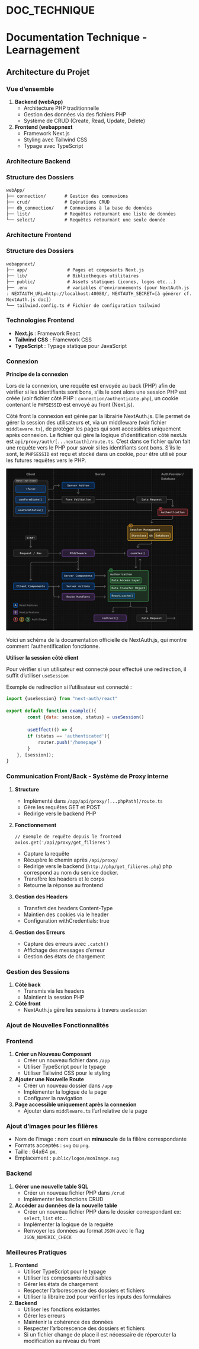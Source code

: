 # DOC_TECHNIQUE

# Documentation Technique - Learnagement

## Architecture du Projet

### Vue d’ensemble

1. **Backend (webApp)**
    - Architecture PHP traditionnelle
    - Gestion des données via des fichiers PHP
    - Système de CRUD (Create, Read, Update, Delete)
2. **Frontend (webappnext**
    - Framework Next.js
    - Styling avec Tailwind CSS
    - Typage avec TypeScript

### Architecture Backend

### Structure des Dossiers

```
webApp/
├── connection/       # Gestion des connexions
├── crud/             # Opérations CRUD
├── db_connection/    # Connexions à la base de données
├── list/             # Requêtes retournant une liste de données
└── select/           # Requêtes retournant une seule donnée
```

### Architecture Frontend

### Structure des Dossiers

```
webappnext/
├── app/               # Pages et composants Next.js
├── lib/               # Bibliothèques utilitaires
├── public/            # Assets statiques (icones, logos etc...)
├── .env               # variables d'environnements (pour NextAuth.js : NEXTAUTH_URL=http://localhost:40080/, NEXTAUTH_SECRET=[à générer cf. NextAuth.js doc]) 
└── tailwind.config.ts # Fichier de configuration tailwind
```

### Technologies Frontend

- **Next.js** : Framework React
- **Tailwind CSS** : Framework CSS
- **TypeScript** : Typage statique pour JavaScript

### Connexion

**Principe de la connexion**

Lors de la connexion, une requête est envoyée au back (PHP) afin de vérifier si les identifiants sont bons, s’ils le sont alors une session PHP est créée (voir fichier côté PHP : `connection/authenticate.php`), un cookie contenant le `PHPSESSID` est envoyé au front (Next.js).

Côté front la connexion est gérée par la librairie NextAuth.js. Elle permet de gérer la session des utilisateurs et, via un middleware (voir fichier `middleware.ts`), de protéger les pages qui sont accessibles uniquement après connexion. Le fichier qui gère la logique d’identification côté nextJs est `api/proxy/auth/[...nextauth]/route.ts`. C’est dans ce fichier qu’on fait une requête vers le PHP pour savoir si les identifiants sont bons. S’ils le sont, le `PHPSESSID` est reçu et stocké dans un cookie, pour être utilisé pour les futures requêtes vers le PHP.

![image.png](images/image.png)

Voici un schéma de la documentation officielle de NextAuth.js, qui montre comment l’authentification fonctionne.

**Utiliser la session côté client**

Pour vérifier si un utilisateur est connecté pour effectué une redirection, il suffit d’utiliser `useSession` 

Exemple de redirection si l’utilisateur est connecté :

```jsx
import {useSession} from "next-auth/react"

export default function example(){
	    const {data: session, status} = useSession()
	    
	    useEffect(() => {
        if (status == 'authenticated'){
            router.push('/homepage')
        }
    }, [session]);
}
```

### Communication Front/Back - **Système de Proxy interne**

1. **Structure**
    - Implémenté dans `/app/api/proxy/[...phpPath]/route.ts`
    - Gère les requêtes GET et POST
    - Redirige vers le backend PHP
2. **Fonctionnement**
    
    ```tsx
    // Exemple de requête depuis le frontend axios.get('/api/proxy/get_filieres')
    ```
    
    - Capture la requête
    - Récupère le chemin après `/api/proxy/`
    - Redirige vers le backend (`http://php/get_filieres.php`) php correspond au nom du service docker.
    - Transfère les headers et le corps
    - Retourne la réponse au frontend
3. **Gestion des Headers**
    - Transfert des headers Content-Type
    - Maintien des cookies via le header
    - Configuration withCredentials: true
4. **Gestion des Erreurs**
    - Capture des erreurs avec `.catch()`
    - Affichage des messages d’erreur
    - Gestion des états de chargement

### Gestion des Sessions

1. **Côté back**
    - Transmis via les headers
    - Maintient la session PHP
2. **Côté front**
    - NextAuth.js gère les sessions à travers `useSession`

### Ajout de Nouvelles Fonctionnalités

### Frontend

1. **Créer un Nouveau Composant**
    - Créer un nouveau fichier dans `/app`
    - Utiliser TypeScript pour le typage
    - Utiliser Tailwind CSS pour le styling
2. **Ajouter une Nouvelle Route**
    - Créer un nouveau dossier dans `/app`
    - Implémenter la logique de la page
    - Configurer la navigation
3. **Page accessible uniquement après la connexion**
    - Ajouter dans `middleware.ts` l’url relative de la page

### Ajout d’images pour les filières

- Nom de l’image : nom court en **minuscule** de la filière correspondante
- Formats acceptés : `svg` ou `png`.
- Taille : 64x64 px.
- Emplacement : `public/logos/monImage.svg`

### Backend

1. **Gérer une nouvelle table SQL**
    - Créer un nouveau fichier PHP dans `/crud`
    - Implémenter les fonctions CRUD
2. **Accéder au données de la nouvelle table**
    - Créer un nouveau fichier PHP dans le dossier correspondant ex: `select`, `list` etc…
    - Implémenter la logique de la requête
    - Renvoyer les données au format `JSON` avec le flag `JSON_NUMERIC_CHECK`

### Meilleures Pratiques

1. **Frontend**
    - Utiliser TypeScript pour le typage
    - Utiliser les composants réutilisables
    - Gérer les états de chargement
    - Respecter l’arborescence des dossiers et fichiers
    - Utiliser la libraire zod pour vérifier les inputs des formulaires
2. **Backend**
    - Utiliser les fonctions existantes
    - Gérer les erreurs
    - Maintenir la cohérence des données
    - Respecter l’arborescence des dossiers et fichiers
    - Si un fichier change de place il est nécessaire de répercuter la modification au niveau du front
